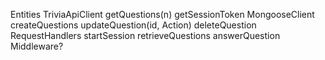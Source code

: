 Entities
TriviaApiClient
	getQuestions(n)
	getSessionToken
MongooseClient
	createQuestions
	updateQuestion(id, Action)
	deleteQuestion
RequestHandlers
	startSession
	retrieveQuestions
	answerQuestion
Middleware?
